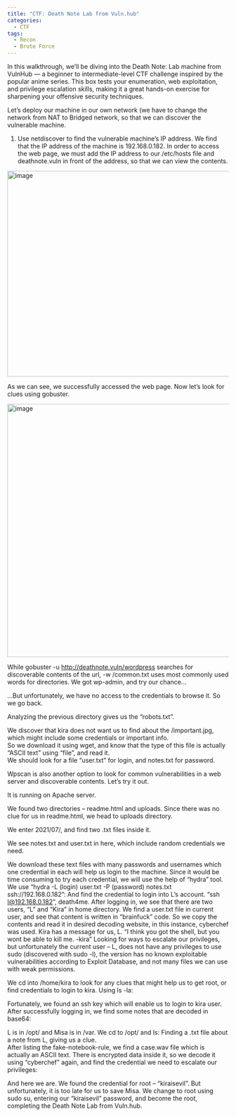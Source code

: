 ```yaml
---
title: "CTF: Death Note Lab from Vuln.hub"
categories:
  - CTF
tags:
  - Recon 
  - Brute Force
---
```


In this walkthrough, we’ll be diving into the Death Note: Lab machine from VulnHub — a beginner to intermediate-level CTF challenge inspired by the popular anime series. This box tests your enumeration, web exploitation, and privilege escalation skills, making it a great hands-on exercise for sharpening your offensive security techniques.




Let’s deploy our machine in our own network (we have to change the network from NAT to Bridged network, so that we can discover the vulnerable machine.

1. Use netdiscover to find the vulnerable machine’s IP address. 
We find that the IP address of the machine is 192.168.0.182. 
In order to access the web page, we must add the IP address to our /etc/hosts file and deathnote.vuln in front of the address, so that we can view the contents.

<img width="975" height="468" alt="image" src="https://github.com/user-attachments/assets/745db723-2787-403c-8302-95e9c112043c" />

As we can see, we successfully accessed the web page. Now let’s look for clues using gobuster.

<img width="974" height="576" alt="image" src="https://github.com/user-attachments/assets/285f57d2-9900-4292-8577-a94b8418dee0" />

 
While gobuster -u http://deathnote.vuln/wordpress searches for discoverable contents of the url, -w /common.txt uses most commonly used words for directories. We got wp-admin, and try our chance…
 

…But unfortunately, we have no access to the credentials to browse it. So we go back.
 
Analyzing the previous directory gives us the “robots.txt”.  

We discover that kira does not want us to find about the /important.jpg, which might include some credentials or important info.  
So we download it using wget, and know that the type of this file is actually “ASCII text” using “file”, and read it.  
We should look for a file “user.txt” for login, and notes.txt for password. 

Wpscan is also another option to look for common vulnerabilities in a web server and discoverable contents. Let’s try it out.
 

It is running on Apache server. 
 

We found two directories – readme.html and uploads. Since there was no clue for us in readme.html, we head to uploads directory. 
 
We enter 2021/07/, and find two .txt files inside it.  

We see notes.txt and user.txt in here, which include random credentials we need.  

We download these text files with many passwords and usernames which one credential in each will help us login to the machine. Since it would be time consuming to try each credential, we will use the help of “hydra” tool.  We use “hydra -L (login) user.txt -P (password) notes.txt ssh://192.168.0.182”: 
And find the credential to login into L’s account.
“ssh l@192.168.0.182”, death4me.
After logging in, we see that there are two users, “L” and “Kira” in home directory. We find a user.txt file in current user, and see that content is written in “brainfuck” code. So we copy the contents and read it in desired decoding website, in this instance, cyberchef was used. 
Kira has a message for us, L. “I think you got the shell, but you wont be able to kill me. -kira”
Looking for ways to escalate our privileges, but unfortunately the current user – L, does not have any privileges to use sudo (discovered with sudo -l), the version has no known exploitable vulnerabilities according to Exploit Database, and not many files we can use with weak permissions.  

We cd into /home/kira to look for any clues that might help us to get root, or find credentials to login to kira.
Using ls -la:
 
Fortunately, we found an ssh key which will enable us to login to kira user. 
After successfully logging in, we find some notes that are decoded in base64:
 
L is in /opt/
and Misa is in /var.
We cd to /opt/ and ls: Finding a .txt file about a note from L, giving us a clue.  
After listing the fake-notebook-rule, we find a case.wav file which is actually an ASCII text. There is encrypted data inside it, so we decode it using “cyberchef” again, and find the credential we need to escalate our privileges:

 

And here we are. We found the credential for root – “kiraisevil”. But unfortunately, it is too late for us to save Misa. 
We change to root using sudo su, entering our “kiraisevil” password, and become the root, completing the Death Note Lab from Vuln.hub.



